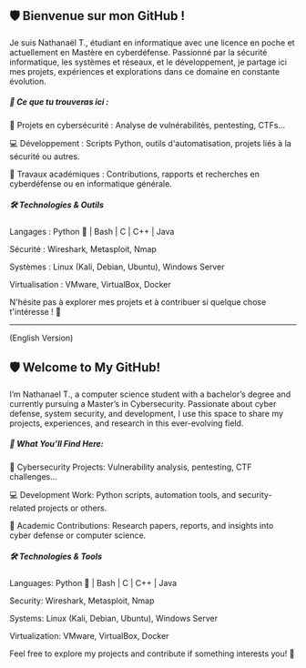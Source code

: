 ## 🛡️ Bienvenue sur mon GitHub !
Je suis Nathanaël T., étudiant en informatique avec une licence en poche et actuellement en Mastère en cyberdéfense. Passionné par la sécurité informatique, les systèmes et réseaux, et le développement, je partage ici mes projets, expériences et explorations dans ce domaine en constante évolution.

##### 🚀 Ce que tu trouveras ici :

🔐 Projets en cybersécurité : Analyse de vulnérabilités, pentesting, CTFs...

💻 Développement : Scripts Python, outils d'automatisation, projets liés à la sécurité ou autres.

📜 Travaux académiques : Contributions, rapports et recherches en cyberdéfense ou en informatique générale.

##### 🛠️ Technologies & Outils
Langages : Python 🐍 | Bash | C | C++ | Java

Sécurité : Wireshark, Metasploit, Nmap

Systèmes : Linux (Kali, Debian, Ubuntu), Windows Server

Virtualisation : VMware, VirtualBox, Docker

N'hésite pas à explorer mes projets et à contribuer si quelque chose t'intéresse ! 🚀

------------------------------------------------------------------------------------------------------------------------
(English Version)

## 🛡️ Welcome to My GitHub!
I’m Nathanael T., a computer science student with a bachelor’s degree and currently pursuing a Master’s in Cybersecurity. Passionate about cyber defense, system security, and development, I use this space to share my projects, experiences, and research in this ever-evolving field.

##### 🚀 What You’ll Find Here:
🔐 Cybersecurity Projects: Vulnerability analysis, pentesting, CTF challenges...

💻 Development Work: Python scripts, automation tools, and security-related projects or others.

📜 Academic Contributions: Research papers, reports, and insights into cyber defense or computer science.

##### 🛠️ Technologies & Tools
Languages: Python 🐍 | Bash | C | C++ | Java

Security: Wireshark, Metasploit, Nmap

Systems: Linux (Kali, Debian, Ubuntu), Windows Server

Virtualization: VMware, VirtualBox, Docker

Feel free to explore my projects and contribute if something interests you! 🚀
